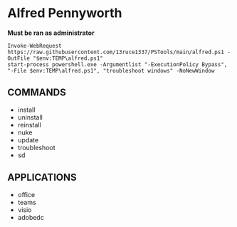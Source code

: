# Alfred Pennyworth
**Must be ran as administrator**

`Invoke-WebRequest https://raw.githubusercontent.com/13ruce1337/PSTools/main/alfred.ps1 -OutFile "$env:TEMP\alfred.ps1"`\
`start-process powershell.exe -Argumentlist "-ExecutionPolicy Bypass", "-File $env:TEMP\alfred.ps1", "troubleshoot windows" -NoNewWindow`

## COMMANDS
- install
- uninstall
- reinstall
- nuke
- update
- troubleshoot
- sd
## APPLICATIONS
- office
- teams
- visio
- adobedc